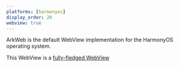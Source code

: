```yaml
---
platforms: [harmonyos]
display_order: 20
webview: true
---
```

ArkWeb is the default WebView implementation for the HarmonyOS operating system.

This WebView is a [fully-fledged WebView](https://webview-cg.github.io/usage-and-challenges/#dfn-fully-fledged)
